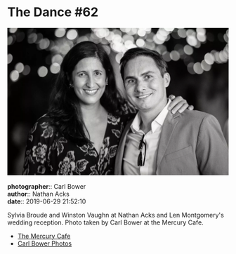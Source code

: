 # The Dance #62

![Sylvia Broude and Winston Vaughn](assets/2019-06-29-set-4-the-dance-62.webp)

**photographer**:: Carl Bower  
**author**:: Nathan Acks  
**date**:: 2019-06-29 21:52:10

Sylvia Broude and Winston Vaughn at Nathan Acks and Len Montgomery's wedding reception. Photo taken by Carl Bower at the Mercury Cafe.

* [The Mercury Cafe](http://mercurycafe.com)
* [Carl Bower Photos](https://carlbowerphotos.com)
